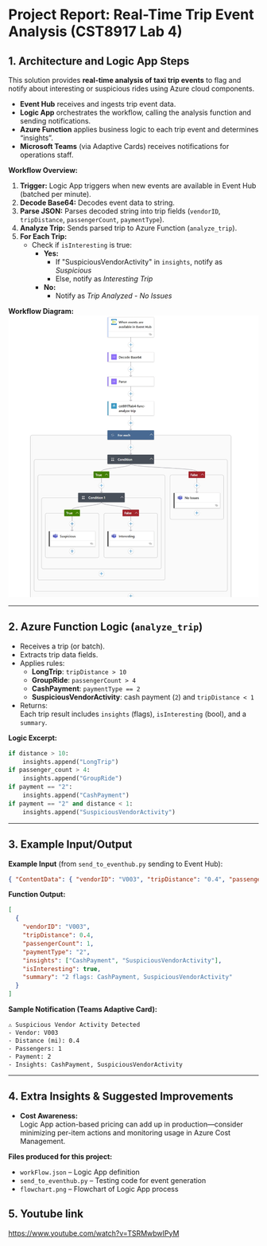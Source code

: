 # Project Report: Real-Time Trip Event Analysis (CST8917 Lab 4)

## 1. Architecture and Logic App Steps

This solution provides **real-time analysis of taxi trip events** to flag and notify about interesting or suspicious rides using Azure cloud components.

- **Event Hub** receives and ingests trip event data.
- **Logic App** orchestrates the workflow, calling the analysis function and sending notifications.
- **Azure Function** applies business logic to each trip event and determines “insights”.
- **Microsoft Teams** (via Adaptive Cards) receives notifications for operations staff.

**Workflow Overview:**

1. **Trigger:** Logic App triggers when new events are available in Event Hub (batched per minute).
2. **Decode Base64:** Decodes event data to string.
3. **Parse JSON:** Parses decoded string into trip fields (`vendorID`, `tripDistance`, `passengerCount`, `paymentType`).
4. **Analyze Trip:** Sends parsed trip to Azure Function (`analyze_trip`).
5. **For Each Trip:**
    - Check if `isInteresting` is true:
        - **Yes:**  
          - If "SuspiciousVendorActivity" in `insights`, notify as *Suspicious*  
          - Else, notify as *Interesting Trip*
        - **No:**  
          - Notify as *Trip Analyzed - No Issues*

**Workflow Diagram:**  
![Logic App Flowchart](https://raw.githubusercontent.com/lian0138/25S_CST8917_Lab_4/refs/heads/main/flowchart.png)

---

## 2. Azure Function Logic (`analyze_trip`)

- Receives a trip (or batch).
- Extracts trip data fields.
- Applies rules:
    - **LongTrip**: `tripDistance > 10`
    - **GroupRide**: `passengerCount > 4`
    - **CashPayment**: `paymentType == 2`
    - **SuspiciousVendorActivity**: cash payment (`2`) and `tripDistance < 1`
- Returns:  
  Each trip result includes `insights` (flags), `isInteresting` (bool), and a `summary`.

**Logic Excerpt:**
```python
if distance > 10:
    insights.append("LongTrip")
if passenger_count > 4:
    insights.append("GroupRide")
if payment == "2":
    insights.append("CashPayment")
if payment == "2" and distance < 1:
    insights.append("SuspiciousVendorActivity")
```

---

## 3. Example Input/Output

**Example Input** (from `send_to_eventhub.py` sending to Event Hub):
```json
{ "ContentData": { "vendorID": "V003", "tripDistance": "0.4", "passengerCount": "1", "paymentType": "2" } }
```

**Function Output:**
```json
[
  {
    "vendorID": "V003",
    "tripDistance": 0.4,
    "passengerCount": 1,
    "paymentType": "2",
    "insights": ["CashPayment", "SuspiciousVendorActivity"],
    "isInteresting": true,
    "summary": "2 flags: CashPayment, SuspiciousVendorActivity"
  }
]
```

**Sample Notification (Teams Adaptive Card):**

```
⚠️ Suspicious Vendor Activity Detected
- Vendor: V003
- Distance (mi): 0.4
- Passengers: 1
- Payment: 2
- Insights: CashPayment, SuspiciousVendorActivity
```

---

## 4. Extra Insights & Suggested Improvements

- **Cost Awareness:**  
  Logic App action-based pricing can add up in production—consider minimizing per-item actions and monitoring usage in Azure Cost Management.

**Files produced for this project:**
- `workFlow.json` – Logic App definition
- `send_to_eventhub.py` – Testing code for event generation
- `flowchart.png` – Flowchart of Logic App process

## 5. Youtube link
https://www.youtube.com/watch?v=TSRMwbwIPyM